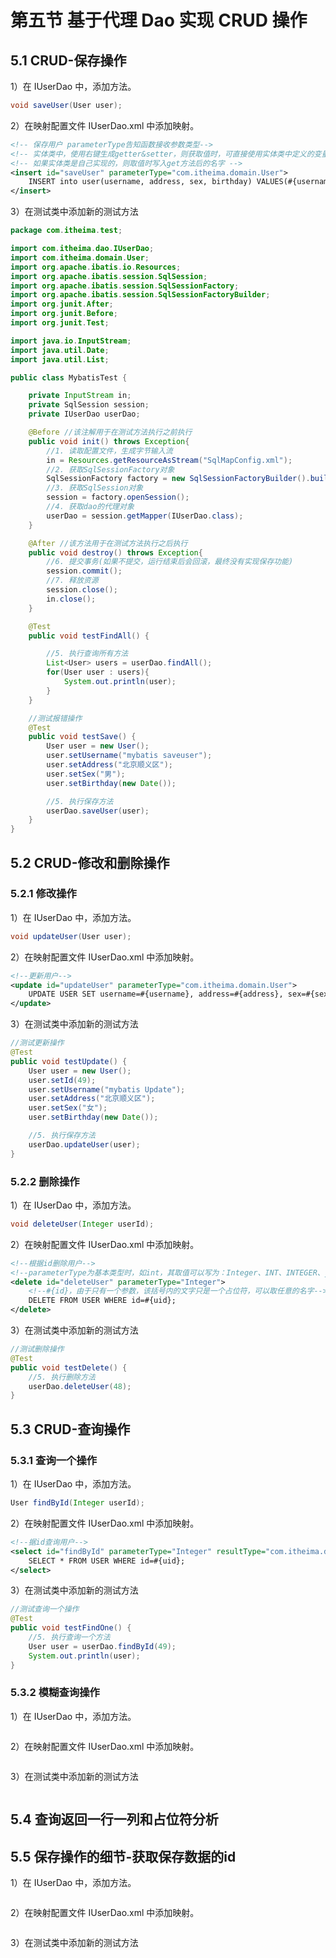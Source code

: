 # 第五节 基于代理 Dao 实现 CRUD 操作


## 5.1 CRUD-保存操作

1）在 IUserDao 中，添加方法。

```java
void saveUser(User user);
```

2）在映射配置文件 IUserDao.xml 中添加映射。

```xml
<!-- 保存用户 parameterType告知函数接收参数类型-->
<!-- 实体类中，使用右键生成getter&setter，则获取值时，可直接使用实体类中定义的变量名-->
<!-- 如果实体类是自己实现的，则取值时写入get方法后的名字 -->
<insert id="saveUser" parameterType="com.itheima.domain.User">
    INSERT into user(username, address, sex, birthday) VALUES(#{username},#{address},#{sex},#{birthday});
</insert>
```

3）在测试类中添加新的测试方法

```java
package com.itheima.test;

import com.itheima.dao.IUserDao;
import com.itheima.domain.User;
import org.apache.ibatis.io.Resources;
import org.apache.ibatis.session.SqlSession;
import org.apache.ibatis.session.SqlSessionFactory;
import org.apache.ibatis.session.SqlSessionFactoryBuilder;
import org.junit.After;
import org.junit.Before;
import org.junit.Test;

import java.io.InputStream;
import java.util.Date;
import java.util.List;

public class MybatisTest {

    private InputStream in;
    private SqlSession session;
    private IUserDao userDao;

    @Before //该注解用于在测试方法执行之前执行
    public void init() throws Exception{
        //1. 读取配置文件，生成字节输入流
        in = Resources.getResourceAsStream("SqlMapConfig.xml");
        //2. 获取SqlSessionFactory对象
        SqlSessionFactory factory = new SqlSessionFactoryBuilder().build(in);
        //3. 获取SqlSession对象
        session = factory.openSession();
        //4. 获取dao的代理对象
        userDao = session.getMapper(IUserDao.class);
    }

    @After //该方法用于在测试方法执行之后执行
    public void destroy() throws Exception{
        //6. 提交事务(如果不提交，运行结束后会回滚，最终没有实现保存功能)
        session.commit();
        //7. 释放资源
        session.close();
        in.close();
    }

    @Test
    public void testFindAll() {

        //5. 执行查询所有方法
        List<User> users = userDao.findAll();
        for(User user : users){
            System.out.println(user);
        }
    }

    //测试报错操作
    @Test
    public void testSave() {
        User user = new User();
        user.setUsername("mybatis saveuser");
        user.setAddress("北京顺义区");
        user.setSex("男");
        user.setBirthday(new Date());

        //5. 执行保存方法
        userDao.saveUser(user);
    }
}
```



## 5.2 CRUD-修改和删除操作

### 5.2.1 修改操作

1）在 IUserDao 中，添加方法。

```java
void updateUser(User user);
```

2）在映射配置文件 IUserDao.xml 中添加映射。

```xml
<!--更新用户-->
<update id="updateUser" parameterType="com.itheima.domain.User">
    UPDATE USER SET username=#{username}, address=#{address}, sex=#{sex}, birthday=#{birthday} WHERE id=#{id};
</update>
```

3）在测试类中添加新的测试方法


```java
//测试更新操作
@Test
public void testUpdate() {
    User user = new User();
    user.setId(49);
    user.setUsername("mybatis Update");
    user.setAddress("北京顺义区");
    user.setSex("女");
    user.setBirthday(new Date());

    //5. 执行保存方法
    userDao.updateUser(user);
}
```

### 5.2.2 删除操作


1）在 IUserDao 中，添加方法。

```java
void deleteUser(Integer userId);
```

2）在映射配置文件 IUserDao.xml 中添加映射。

```xml
<!--根据id删除用户-->
<!--parameterType为基本类型时，如int，其取值可以写为：Integer、INT、INTEGER、java.lang.Integer-->
<delete id="deleteUser" parameterType="Integer">
    <!--#{id}，由于只有一个参数，该括号内的文字只是一个占位符，可以取任意的名字-->
    DELETE FROM USER WHERE id=#{uid};
</delete>
```

3）在测试类中添加新的测试方法

```java
//测试删除操作
@Test
public void testDelete() {
    //5. 执行删除方法
    userDao.deleteUser(48);
}
```

## 5.3 CRUD-查询操作

### 5.3.1 查询一个操作

1）在 IUserDao 中，添加方法。

```java
User findById(Integer userId);
```

2）在映射配置文件 IUserDao.xml 中添加映射。

```xml
<!--据id查询用户-->
<select id="findById" parameterType="Integer" resultType="com.itheima.domain.User">
    SELECT * FROM USER WHERE id=#{uid};
</select>
```

3）在测试类中添加新的测试方法

```java
//测试查询一个操作
@Test
public void testFindOne() {
    //5. 执行查询一个方法
    User user = userDao.findById(49);
    System.out.println(user);
}
```

### 5.3.2 模糊查询操作


1）在 IUserDao 中，添加方法。

```java

```

2）在映射配置文件 IUserDao.xml 中添加映射。

```xml

```

3）在测试类中添加新的测试方法

```java

```

## 5.4 查询返回一行一列和占位符分析






## 5.5 保存操作的细节-获取保存数据的id







1）在 IUserDao 中，添加方法。

```java

```

2）在映射配置文件 IUserDao.xml 中添加映射。

```xml

```

3）在测试类中添加新的测试方法

```java

```





